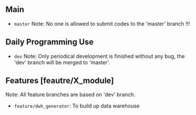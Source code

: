 ## Main
- `master`
Note: No one is allowed to submit codes to the 'master' branch !!!

## Daily Programming Use
- `dev`
Note: Only periodical development is finished without any bug, the 'dev' branch will be merged to 'master'.

## Features [feautre/X_module]
Note: All feature branches are based on 'dev' branch.
- `feature/dwh_generator`: To build up data warehouse